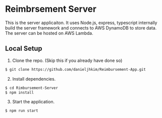 # Reimbrsement Server

This is the server applicaiton. It uses Node.js, express, typescript internally build the server framework and connects to AWS DynamoDB to store data. The server can be hosted on AWS Lambda. 

## Local Setup

1. Clone the repo. (Skip this if you already have done so)
```bash
$ git clone https://github.com/danieljhkim/Reimbursement-App.git
```

2. Install dependencies.
```bash
$ cd Rimbursement-Server
$ npm install
```

3. Start the application.
```bash
$ npm run start
```

